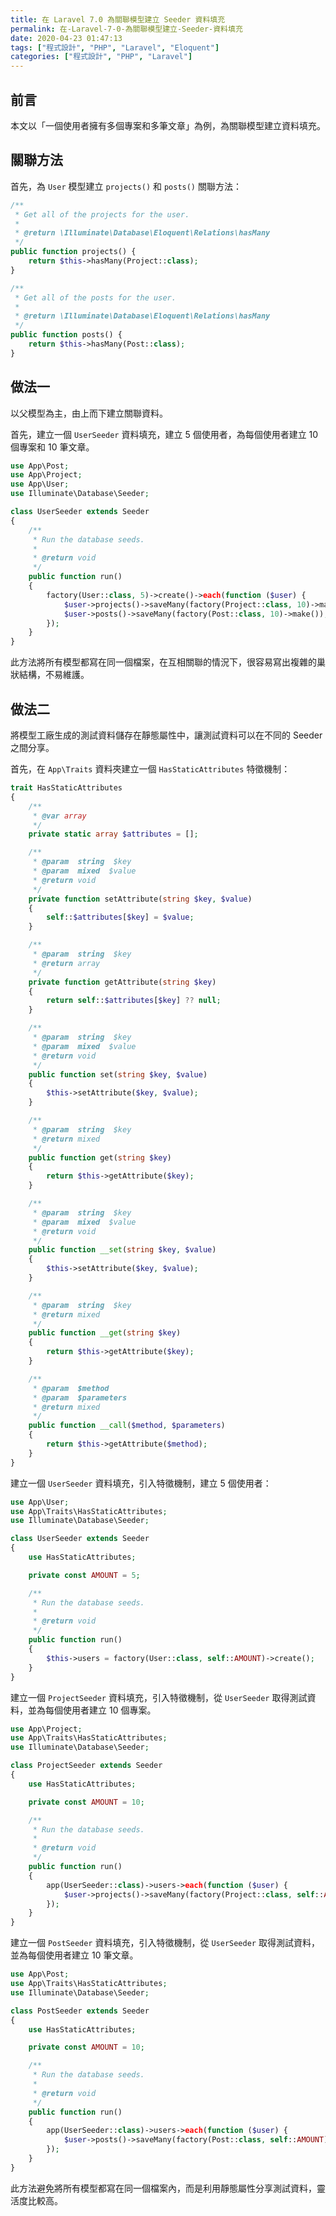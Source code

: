 ```yaml
---
title: 在 Laravel 7.0 為關聯模型建立 Seeder 資料填充
permalink: 在-Laravel-7-0-為關聯模型建立-Seeder-資料填充
date: 2020-04-23 01:47:13
tags: ["程式設計", "PHP", "Laravel", "Eloquent"]
categories: ["程式設計", "PHP", "Laravel"]
---
```


## 前言

本文以「一個使用者擁有多個專案和多筆文章」為例，為關聯模型建立資料填充。

## 關聯方法

首先，為 `User` 模型建立 `projects()` 和 `posts()` 關聯方法：

```PHP
/**
 * Get all of the projects for the user.
 *
 * @return \Illuminate\Database\Eloquent\Relations\hasMany
 */
public function projects() {
    return $this->hasMany(Project::class);
}

/**
 * Get all of the posts for the user.
 *
 * @return \Illuminate\Database\Eloquent\Relations\hasMany
 */
public function posts() {
    return $this->hasMany(Post::class);
}
```

## 做法一

以父模型為主，由上而下建立關聯資料。

首先，建立一個 `UserSeeder` 資料填充，建立 5 個使用者，為每個使用者建立 10 個專案和 10 筆文章。

```PHP
use App\Post;
use App\Project;
use App\User;
use Illuminate\Database\Seeder;

class UserSeeder extends Seeder
{
    /**
     * Run the database seeds.
     *
     * @return void
     */
    public function run()
    {
        factory(User::class, 5)->create()->each(function ($user) {
            $user->projects()->saveMany(factory(Project::class, 10)->make());
            $user->posts()->saveMany(factory(Post::class, 10)->make());
        });
    }
}
```

此方法將所有模型都寫在同一個檔案，在互相關聯的情況下，很容易寫出複雜的巢狀結構，不易維護。

## 做法二

將模型工廠生成的測試資料儲存在靜態屬性中，讓測試資料可以在不同的 Seeder 之間分享。

首先，在 `App\Traits` 資料夾建立一個 `HasStaticAttributes` 特徵機制：

```PHP
trait HasStaticAttributes
{
    /**
     * @var array
     */
    private static array $attributes = [];

    /**
     * @param  string  $key
     * @param  mixed  $value
     * @return void
     */
    private function setAttribute(string $key, $value)
    {
        self::$attributes[$key] = $value;
    }

    /**
     * @param  string  $key
     * @return array
     */
    private function getAttribute(string $key)
    {
        return self::$attributes[$key] ?? null;
    }

    /**
     * @param  string  $key
     * @param  mixed  $value
     * @return void
     */
    public function set(string $key, $value)
    {
        $this->setAttribute($key, $value);
    }

    /**
     * @param  string  $key
     * @return mixed
     */
    public function get(string $key)
    {
        return $this->getAttribute($key);
    }

    /**
     * @param  string  $key
     * @param  mixed  $value
     * @return void
     */
    public function __set(string $key, $value)
    {
        $this->setAttribute($key, $value);
    }

    /**
     * @param  string  $key
     * @return mixed
     */
    public function __get(string $key)
    {
        return $this->getAttribute($key);
    }

    /**
     * @param  $method
     * @param  $parameters
     * @return mixed
     */
    public function __call($method, $parameters)
    {
        return $this->getAttribute($method);
    }
}
```

建立一個 `UserSeeder` 資料填充，引入特徵機制，建立 5 個使用者：

```PHP
use App\User;
use App\Traits\HasStaticAttributes;
use Illuminate\Database\Seeder;

class UserSeeder extends Seeder
{
    use HasStaticAttributes;

    private const AMOUNT = 5;

    /**
     * Run the database seeds.
     *
     * @return void
     */
    public function run()
    {
        $this->users = factory(User::class, self::AMOUNT)->create();
    }
}
```

建立一個 `ProjectSeeder` 資料填充，引入特徵機制，從 `UserSeeder` 取得測試資料，並為每個使用者建立 10 個專案。

```PHP
use App\Project;
use App\Traits\HasStaticAttributes;
use Illuminate\Database\Seeder;

class ProjectSeeder extends Seeder
{
    use HasStaticAttributes;

    private const AMOUNT = 10;

    /**
     * Run the database seeds.
     *
     * @return void
     */
    public function run()
    {
        app(UserSeeder::class)->users->each(function ($user) {
            $user->projects()->saveMany(factory(Project::class, self::AMOUNT)->make());
        });
    }
}
```

建立一個 `PostSeeder` 資料填充，引入特徵機制，從 `UserSeeder` 取得測試資料，並為每個使用者建立 10 筆文章。

```PHP
use App\Post;
use App\Traits\HasStaticAttributes;
use Illuminate\Database\Seeder;

class PostSeeder extends Seeder
{
    use HasStaticAttributes;

    private const AMOUNT = 10;

    /**
     * Run the database seeds.
     *
     * @return void
     */
    public function run()
    {
        app(UserSeeder::class)->users->each(function ($user) {
            $user->posts()->saveMany(factory(Post::class, self::AMOUNT)->make());
        });
    }
}
```

此方法避免將所有模型都寫在同一個檔案內，而是利用靜態屬性分享測試資料，靈活度比較高。
